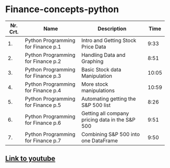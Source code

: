 # Finance-concepts-python

| Nr. Crt. | Name                               | Description                                     | Time  |
| -------- | ---------------------------------- | ----------------------------------------------- | ----- |
| 1.       | Python Programming for Finance p.1 | Intro and Getting Stock Price Data              | 9:33  |
| 2.       | Python Programming for Finance p.2 | Handling Data and Graphing                      | 8:51  |
| 3.       | Python Programming for Finance p.3 | Basic Stock data Manipulation                   | 10:05 |
| 4.       | Python Programming for Finance p.4 | More stock manipulations                        | 10:59 |
| 5.       | Python Programming for Finance p.5 | Automating getting the S&P 500 list             | 8:26  |
| 6.       | Python Programming for Finance p.6 | Getting all company pricing data in the S&P 500 | 9:51  |
| 7.       | Python Programming for Finance p.7 | Combining S&P 500 into one DataFrame            | 9:50  |

## [Link to youtube](https://www.youtube.com/playlist?list=PLQVvvaa0QuDcOdF96TBtRtuQksErCEBYZ)
